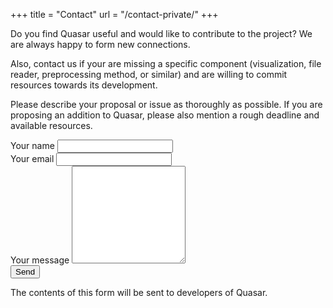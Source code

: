 +++
title = "Contact"
url = "/contact-private/"
+++

Do you find Quasar useful and would like to contribute to the project? We are
always happy to form new connections.

Also, contact us if your are missing a specific component (visualization, file reader, 
preprocessing method, or similar) and are willing to commit resources towards
its development.

Please describe your proposal or issue as thoroughly as possible. If you are
proposing an addition to Quasar, please also mention a rough deadline and available resources.


 <form id="contact-form" method="post" action="https://formspree.io/marko.toplak@fri.uni-lj.si">
   <div class="controls">
     <div>
       <label for="name">Your name</label>
       <input type="text" name="name" id="name" required="required" class="db border-box w-100 measure ba pa2 br2 mb2">
     </div>
     <div>
       <label for="email">Your email</label>
       <input type="email" name="email" id="email" required="required" class="db border-box w-100 measure ba pa2 br2 mb2">
     </div>
     <div>
       <label for="message">Your message</label>
       <textarea rows="10" name="message" id="message" required="required" class="db border-box w-100 measure ba pa2 br2 mb2"></textarea>
     </div>
     <div>
       <input type="submit" value="Send" class="f6 no-underline grow dib v-mid bg-qred white-80 ba ph3 pv2 mb3 mt2 br2">
     </div>
   </div>
 </form>
 
 The contents of this form will be sent to developers of Quasar.